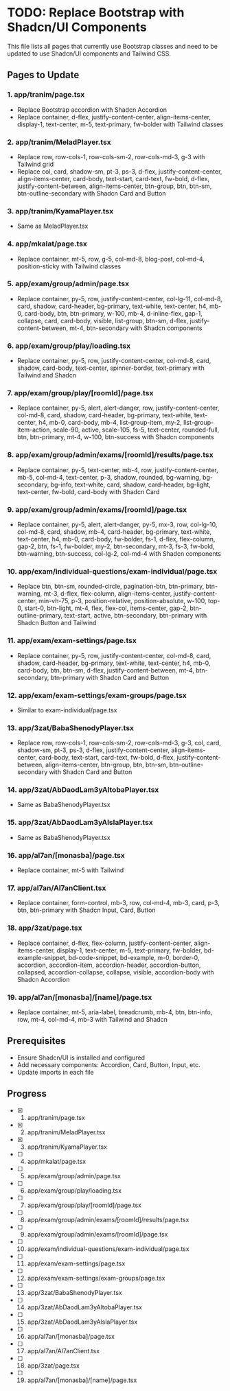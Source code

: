 # TODO: Replace Bootstrap with Shadcn/UI Components

This file lists all pages that currently use Bootstrap classes and need to be updated to use Shadcn/UI components and Tailwind CSS.

## Pages to Update

### 1. app/tranim/page.tsx
- Replace Bootstrap accordion with Shadcn Accordion
- Replace container, d-flex, justify-content-center, align-items-center, display-1, text-center, m-5, text-primary, fw-bolder with Tailwind classes

### 2. app/tranim/MeladPlayer.tsx
- Replace row, row-cols-1, row-cols-sm-2, row-cols-md-3, g-3 with Tailwind grid
- Replace col, card, shadow-sm, pt-3, ps-3, d-flex, justify-content-center, align-items-center, card-body, text-start, card-text, fw-bold, d-flex, justify-content-between, align-items-center, btn-group, btn, btn-sm, btn-outline-secondary with Shadcn Card and Button

### 3. app/tranim/KyamaPlayer.tsx
- Same as MeladPlayer.tsx

### 4. app/mkalat/page.tsx
- Replace container, mt-5, row, g-5, col-md-8, blog-post, col-md-4, position-sticky with Tailwind classes

### 5. app/exam/group/admin/page.tsx
- Replace container, py-5, row, justify-content-center, col-lg-11, col-md-8, card, shadow, card-header, bg-primary, text-white, text-center, h4, mb-0, card-body, btn, btn-primary, w-100, mb-4, d-inline-flex, gap-1, collapse, card, card-body, visible, list-group, btn-sm, d-flex, justify-content-between, mt-4, btn-secondary with Shadcn components

### 6. app/exam/group/play/loading.tsx
- Replace container, py-5, row, justify-content-center, col-md-8, card, shadow, card-body, text-center, spinner-border, text-primary with Tailwind and Shadcn

### 7. app/exam/group/play/[roomId]/page.tsx
- Replace container, py-5, alert, alert-danger, row, justify-content-center, col-md-8, card, shadow, card-header, bg-primary, text-white, text-center, h4, mb-0, card-body, mb-4, list-group-item, my-2, list-group-item-action, scale-90, active, scale-105, fs-5, text-center, rounded-full, btn, btn-primary, mt-4, w-100, btn-success with Shadcn components

### 8. app/exam/group/admin/exams/[roomId]/results/page.tsx
- Replace container, py-5, text-center, mb-4, row, justify-content-center, mb-5, col-md-4, text-center, p-3, shadow, rounded, bg-warning, bg-secondary, bg-info, text-white, card, shadow, card-header, bg-light, text-center, fw-bold, card-body with Shadcn Card

### 9. app/exam/group/admin/exams/[roomId]/page.tsx
- Replace container, py-5, alert, alert-danger, py-5, mx-3, row, col-lg-10, col-md-8, card, shadow, mb-4, card-header, bg-primary, text-white, text-center, h4, mb-0, card-body, fw-bolder, fs-1, d-flex, flex-column, gap-2, btn, fs-1, fw-bolder, my-2, btn-secondary, mt-3, fs-3, fw-bold, btn-warning, btn-success, col-lg-2, col-md-4 with Shadcn components

### 10. app/exam/individual-questions/exam-individual/page.tsx
- Replace btn, btn-sm, rounded-circle, pagination-btn, btn-primary, btn-warning, mt-3, d-flex, flex-column, align-items-center, justify-content-center, min-vh-75, p-3, position-relative, position-absolute, w-100, top-0, start-0, btn-light, mt-4, flex, flex-col, items-center, gap-2, btn-outline-primary, text-start, active, btn-secondary, btn-primary with Shadcn Button and Tailwind

### 11. app/exam/exam-settings/page.tsx
- Replace container, py-5, row, justify-content-center, col-md-8, card, shadow, card-header, bg-primary, text-white, text-center, h4, mb-0, card-body, btn, btn-sm, d-flex, justify-content-between, mt-4, btn-secondary, btn-primary with Shadcn Card and Button

### 12. app/exam/exam-settings/exam-groups/page.tsx
- Similar to exam-individual/page.tsx

### 13. app/3zat/BabaShenodyPlayer.tsx
- Replace row, row-cols-1, row-cols-sm-2, row-cols-md-3, g-3, col, card, shadow-sm, pt-3, ps-3, d-flex, justify-content-center, align-items-center, card-body, text-start, card-text, fw-bold, d-flex, justify-content-between, align-items-center, btn-group, btn, btn-sm, btn-outline-secondary with Shadcn Card and Button

### 14. app/3zat/AbDaodLam3yAltobaPlayer.tsx
- Same as BabaShenodyPlayer.tsx

### 15. app/3zat/AbDaodLam3yAlslaPlayer.tsx
- Same as BabaShenodyPlayer.tsx

### 16. app/al7an/[monasba]/page.tsx
- Replace container, mt-5 with Tailwind

### 17. app/al7an/Al7anClient.tsx
- Replace container, form-control, mb-3, row, col-md-4, mb-3, card, p-3, btn, btn-primary with Shadcn Input, Card, Button

### 18. app/3zat/page.tsx
- Replace container, d-flex, flex-column, justify-content-center, align-items-center, display-1, text-center, m-5, text-primary, fw-bolder, bd-example-snippet, bd-code-snippet, bd-example, m-0, border-0, accordion, accordion-item, accordion-header, accordion-button, collapsed, accordion-collapse, collapse, visible, accordion-body with Shadcn Accordion

### 19. app/al7an/[monasba]/[name]/page.tsx
- Replace container, mt-5, aria-label, breadcrumb, mb-4, btn, btn-info, row, mt-4, col-md-4, mb-3 with Tailwind and Shadcn

## Prerequisites
- Ensure Shadcn/UI is installed and configured
- Add necessary components: Accordion, Card, Button, Input, etc.
- Update imports in each file

## Progress
- [x] 1. app/tranim/page.tsx
- [x] 2. app/tranim/MeladPlayer.tsx
- [x] 3. app/tranim/KyamaPlayer.tsx
- [ ] 4. app/mkalat/page.tsx
- [ ] 5. app/exam/group/admin/page.tsx
- [ ] 6. app/exam/group/play/loading.tsx
- [ ] 7. app/exam/group/play/[roomId]/page.tsx
- [ ] 8. app/exam/group/admin/exams/[roomId]/results/page.tsx
- [ ] 9. app/exam/group/admin/exams/[roomId]/page.tsx
- [ ] 10. app/exam/individual-questions/exam-individual/page.tsx
- [ ] 11. app/exam/exam-settings/page.tsx
- [ ] 12. app/exam/exam-settings/exam-groups/page.tsx
- [ ] 13. app/3zat/BabaShenodyPlayer.tsx
- [ ] 14. app/3zat/AbDaodLam3yAltobaPlayer.tsx
- [ ] 15. app/3zat/AbDaodLam3yAlslaPlayer.tsx
- [ ] 16. app/al7an/[monasba]/page.tsx
- [ ] 17. app/al7an/Al7anClient.tsx
- [ ] 18. app/3zat/page.tsx
- [ ] 19. app/al7an/[monasba]/[name]/page.tsx
